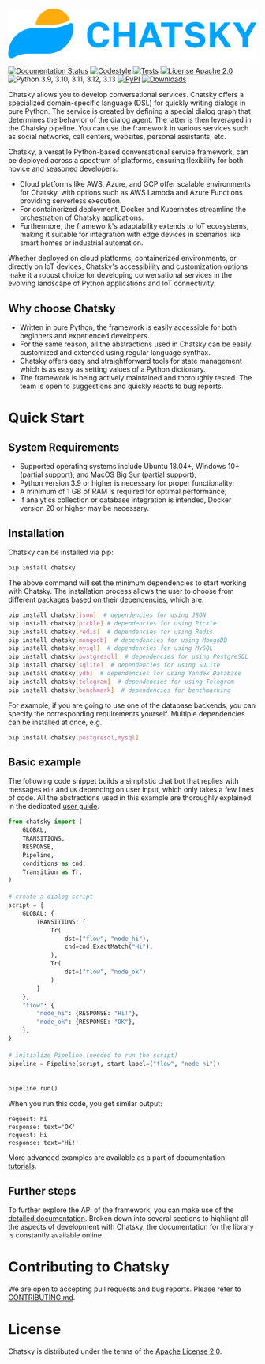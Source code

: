![Chatsky](https://raw.githubusercontent.com/deeppavlov/chatsky/master/docs/source/_static/images/Chatsky-full-dark.svg)

[![Documentation Status](https://github.com/deeppavlov/chatsky/workflows/build_and_publish_docs/badge.svg?branch=dev)](https://deeppavlov.github.io/chatsky)
[![Codestyle](https://github.com/deeppavlov/chatsky/workflows/codestyle/badge.svg?branch=dev)](https://github.com/deeppavlov/chatsky/actions/workflows/codestyle.yml)
[![Tests](https://github.com/deeppavlov/chatsky/workflows/test_coverage/badge.svg?branch=dev)](https://github.com/deeppavlov/chatsky/actions/workflows/test_coverage.yml)
[![License Apache 2.0](https://img.shields.io/badge/license-Apache%202.0-blue.svg)](https://github.com/deeppavlov/chatsky/blob/master/LICENSE)
![Python 3.9, 3.10, 3.11, 3.12, 3.13](https://img.shields.io/badge/python-3.9%20%7C%203.10%20%7C%203.11%20%7C%203.12%20%7C%203.13-green.svg)
[![PyPI](https://img.shields.io/pypi/v/chatsky)](https://pypi.org/project/chatsky/)
[![Downloads](https://static.pepy.tech/badge/chatsky)](https://pepy.tech/project/chatsky)

Chatsky allows you to develop conversational services.
Chatsky offers a specialized domain-specific language (DSL) for quickly writing dialogs in pure Python. The service is created by defining a special dialog graph that determines the behavior of the dialog agent. The latter is then leveraged in the Chatsky pipeline.
You can use the framework in various services such as social networks, call centers, websites, personal assistants, etc.

Chatsky, a versatile Python-based conversational service framework, can be deployed across a spectrum of platforms,
ensuring flexibility for both novice and seasoned developers:

- Cloud platforms like AWS, Azure, and GCP offer scalable environments for Chatsky,
  with options such as AWS Lambda and Azure Functions providing serverless execution.
- For containerized deployment, Docker and Kubernetes streamline the orchestration of Chatsky applications.
- Furthermore, the framework's adaptability extends to IoT ecosystems,
  making it suitable for integration with edge devices in scenarios like smart homes or industrial automation.

Whether deployed on cloud platforms, containerized environments, or directly on IoT devices,
Chatsky's accessibility and customization options make it a robust choice for developing conversational services
in the evolving landscape of Python applications and IoT connectivity.

## Why choose Chatsky

* Written in pure Python, the framework is easily accessible for both beginners and experienced developers.
* For the same reason, all the abstractions used in Chatsky can be easily customized and extended using regular language synthax.
* Chatsky offers easy and straightforward tools for state management which is as easy as setting values of a Python dictionary.
* The framework is being actively maintained and thoroughly tested. The team is open to suggestions and quickly reacts to bug reports.

# Quick Start

## System Requirements

- Supported operating systems include Ubuntu 18.04+, Windows 10+ (partial support), and MacOS Big Sur (partial support);
- Python version 3.9 or higher is necessary for proper functionality;
- A minimum of 1 GB of RAM is required for optimal performance;
- If analytics collection or database integration is intended, Docker version 20 or higher may be necessary.


## Installation

Chatsky can be installed via pip:

```bash
pip install chatsky
```

The above command will set the minimum dependencies to start working with Chatsky. 
The installation process allows the user to choose from different packages based on their dependencies, which are:
```bash
pip install chatsky[json]  # dependencies for using JSON
pip install chatsky[pickle] # dependencies for using Pickle
pip install chatsky[redis]  # dependencies for using Redis
pip install chatsky[mongodb]  # dependencies for using MongoDB
pip install chatsky[mysql]  # dependencies for using MySQL
pip install chatsky[postgresql]  # dependencies for using PostgreSQL
pip install chatsky[sqlite]  # dependencies for using SQLite
pip install chatsky[ydb]  # dependencies for using Yandex Database
pip install chatsky[telegram]  # dependencies for using Telegram
pip install chatsky[benchmark]  # dependencies for benchmarking
```

For example, if you are going to use one of the database backends,
you can specify the corresponding requirements yourself. Multiple dependencies can be installed at once, e.g.
```bash
pip install chatsky[postgresql,mysql]
```

## Basic example

The following code snippet builds a simplistic chat bot that replies with messages
``Hi!`` and ``OK`` depending on user input, which only takes a few lines of code.
All the abstractions used in this example are thoroughly explained in the dedicated
[user guide](https://deeppavlov.github.io/chatsky/user_guides/basic_conceptions.html).

```python
from chatsky import (
    GLOBAL,
    TRANSITIONS,
    RESPONSE,
    Pipeline,
    conditions as cnd,
    Transition as Tr,
)

# create a dialog script
script = {
    GLOBAL: {
        TRANSITIONS: [
            Tr(
                dst=("flow", "node_hi"),
                cnd=cnd.ExactMatch("Hi"),
            ),
            Tr(
                dst=("flow", "node_ok")
            )
        ]
    },
    "flow": {
        "node_hi": {RESPONSE: "Hi!"},
        "node_ok": {RESPONSE: "OK"},
    },
}

# initialize Pipeline (needed to run the script)
pipeline = Pipeline(script, start_label=("flow", "node_hi"))


pipeline.run()
```

When you run this code, you get similar output:
```
request: hi
response: text='OK'
request: Hi
response: text='Hi!'
```

More advanced examples are available as a part of documentation:
[tutorials](https://deeppavlov.github.io/chatsky/tutorials.html).

## Further steps

To further explore the API of the framework, you can make use of the [detailed documentation](https://deeppavlov.github.io/chatsky/index.html). 
Broken down into several sections to highlight all the aspects of development with Chatsky,
the documentation for the library is constantly available online.

# Contributing to Chatsky

We are open to accepting pull requests and bug reports.
Please refer to [CONTRIBUTING.md](https://github.com/deeppavlov/chatsky/blob/master/CONTRIBUTING.md).

# License

Chatsky is distributed under the terms of the [Apache License 2.0](https://github.com/deeppavlov/chatsky/blob/master/LICENSE).
